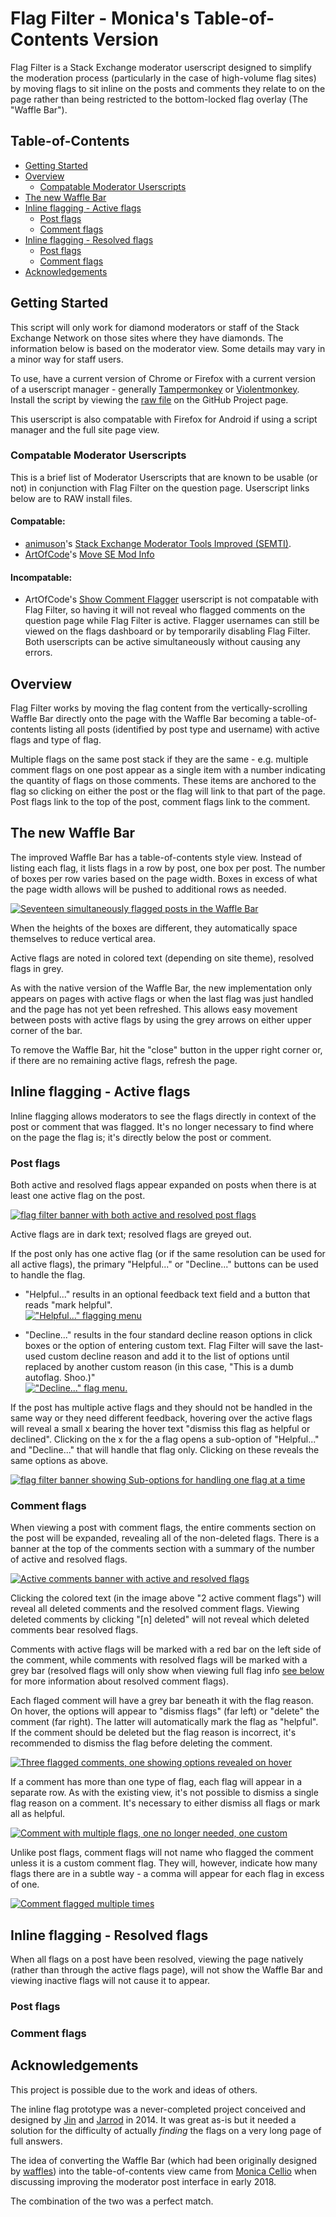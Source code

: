 # Flag Filter - Monica's Table-of-Contents Version

Flag Filter is a Stack Exchange moderator userscript designed to simplify the moderation process (particularly in the case of high-volume flag sites) by moving flags to sit inline on the posts and comments they relate to on the page rather than being restricted to the bottom-locked flag overlay (The "Waffle Bar").

## Table-of-Contents

- [Getting Started](#getting-started)
- [Overview](#overview)
  - [Compatable Moderator Userscripts](#compatable-scripts) 
- [The new Waffle Bar](#new-waffle)
- [Inline flagging - Active flags](#active-flags)
  - [Post flags](#post-active)
  - [Comment flags](#comment-active)
- [Inline flagging - Resolved flags](#resolved-flags)
  - [Post flags](#post-resolved)
  - [Comment flags](#comment-resolved)
- [Acknowledgements](#acknowledgements)

<a id="getting-started"></a> 
## Getting Started

This script will only work for diamond moderators or staff of the Stack Exchange Network on those sites where they have diamonds. The information below is based on the moderator view. Some details may vary in a minor way for staff users.

To use, have a current version of Chrome or Firefox with a current version of a userscript manager - generally [Tampermonkey](https://tampermonkey.net/) or [Violentmonkey](https://violentmonkey.github.io/get-it/). Install the script by viewing the [raw file](https://github.com/Shog9/flagfilter/raw/master/MonicasFlagToC.user.js) on the GitHub Project page. 

This userscript is also compatable with Firefox for Android if using a script manager and the full site page view.

### Compatable Moderator Userscripts

This is a brief list of Moderator Userscripts that are known to be usable (or not) in conjunction with Flag Filter on the question page. Userscript links below are to RAW install files.

#### Compatable:
- [animuson](https://github.com/animuson)'s [Stack Exchange Moderator Tools Improved (SEMTI)](https://github.com/animuson/se-mod-tools-improved/raw/master/better-mod-tools.user.js).
- [ArtOfCode](https://github.com/ArtOfCode-)'s [Move SE Mod Info](https://github.com/ArtOfCode-/Userscripts/raw/master/stackexchange/mod/move_mod_info.user.js)


#### Incompatable:
- ArtOfCode's [Show Comment Flagger](https://github.com/ArtOfCode-/Userscripts/raw/master/stackexchange/mod/comment_flagger.user.js) userscript is not compatable with Flag Filter, so having it will not reveal who flagged comments on the question page while Flag Filter is active. Flagger usernames can still be viewed on the flags dashboard or by temporarily disabling Flag Filter. Both userscripts can be active simultaneously without causing any errors.

<a id="overview"></a> 
## Overview

Flag Filter works by moving the flag content from the vertically-scrolling Waffle Bar directly onto the page with the Waffle Bar becoming a table-of-contents listing all posts (identified by post type and username) with active flags and type of flag. 

Multiple flags on the same post stack if they are the same - e.g. multiple comment flags on one post appear as a single item with a number indicating the quantity of flags on those comments. These items are anchored to the flag so clicking on either the post or the flag will link to that part of the page. Post flags link to the top of the post, comment flags link to the comment.

<a id="new-waffle"></a> 
## The new Waffle Bar

The improved Waffle Bar has a table-of-contents style view. Instead of listing each flag, it lists flags in a row by post, one box per post. The number of boxes per row varies based on the page width. Boxes in excess of what the page width allows will be pushed to additional rows as needed.

[![Seventeen simultaneously flagged posts in the Waffle Bar][1]][1]

When the heights of the boxes are different, they automatically space themselves to reduce vertical area.

Active flags are noted in colored text (depending on site theme), resolved flags in grey.

As with the native version of the Waffle Bar, the new implementation only appears on pages with active flags or when the last flag was just handled and the page has not yet been refreshed. This allows easy movement between posts with active flags by using the grey arrows on either upper corner of the bar. 

To remove the Waffle Bar, hit the "close" button in the upper right corner or, if there are no remaining active flags, refresh the page.

<a id="active-flags"></a> 
## Inline flagging - Active flags

Inline flagging allows moderators to see the flags directly in context of the post or comment that was flagged. It's no longer necessary to find where on the page the flag is; it's directly below the post or comment.

<a id="post-active"></a> 
### Post flags

Both active and resolved flags appear expanded on posts when there is at least one active flag on the post.

[![flag filter banner with both active and resolved post flags][2]][2]

Active flags are in dark text; resolved flags are greyed out.

If the post only has one active flag (or if the same resolution can be used for all active flags), the primary "Helpful..." or "Decline..." buttons can be used to handle the flag. 

- "Helpful..." results in an optional feedback text field and a button that reads "mark helpful".  
[!["Helpful..." flagging menu][4]][4]

- "Decline..." results in the four standard decline reason options in click boxes or the option of entering custom text. Flag Filter will save the last-used custom decline reason and add it to the list of options until replaced by another custom reason (in this case, "This is a dumb autoflag. Shoo.)"  
[!["Decline..." flag menu.][5]][5]

If the post has multiple active flags and they should not be handled in the same way or they need different feedback, hovering over the active flags will reveal a small x bearing the hover text "dismiss this flag as helpful or declined". Clicking on the x for the a flag opens a sub-option of "Helpful..." and "Decline..." that will handle that flag only. Clicking on these reveals the same options as above.

[![flag filter banner showing Sub-options for handling one flag at a time][3]][3]

<a id="comment-active"></a> 
### Comment flags

When viewing a post with comment flags, the entire comments section on the post will be expanded, revealing all of the non-deleted flags. There is a banner at the top of the comments section with a summary of the number of active and resolved flags.

[![Active comments banner with active and resolved flags][6]][6]

Clicking the colored text (in the image above "2 active comment flags") will reveal all deleted comments and the resolved comment flags. Viewing deleted comments by clicking "[n] deleted" will not reveal which deleted comments bear resolved flags.

Comments with active flags will be marked with a red bar on the left side of the comment, while comments with resolved flags will be marked with a grey bar (resolved flags will only show when viewing full flag info [see below](#comment-resolved) for more information about resolved comment flags).

Each flaged comment will have a grey bar beneath it with the flag reason. On hover, the options will appear to "dismiss flags" (far left) or "delete" the comment (far right). The latter will automatically mark the flag as "helpful". If the comment should be deleted but the flag reason is incorrect, it's recommended to dismiss the flag before deleting the comment.

[![Three flagged comments, one showing options revealed on hover][7]][7]

If a comment has more than one type of flag, each flag will appear in a separate row. As with the existing view, it's not possible to dismiss a single flag reason on a comment. It's necessary to either dismiss all flags or mark all as helpful.

[![Comment with multiple flags, one no longer needed, one custom][8]][8]

Unlike post flags, comment flags will not name who flagged the comment unless it is a custom comment flag. They will, however, indicate how many flags there are in a subtle way - a comma will appear for each flag in excess of one.

[![Comment flagged multiple times][9]][9]

<a id="resolved-flags"></a> 
## Inline flagging - Resolved flags

When all flags on a post have been resolved, viewing the page natively (rather than through the active flags page), will not show the Waffle Bar and viewing inactive flags will not cause it to appear.

<a id="post-resolved"></a> 
### Post flags

<a id="comment-resolved"></a> 
### Comment flags

<a id="acknowledgements"></a> 
## Acknowledgements

This project is possible due to the work and ideas of others.

The inline flag prototype was a never-completed project conceived and designed by [Jin](https://meta.stackexchange.com/users/147574/jin) and [Jarrod](https://meta.stackexchange.com/users/3/jarrod-dixon) in 2014. It was great as-is but it needed a solution for the difficulty of actually *finding* the flags on a very long page of full answers.

The idea of converting the Waffle Bar (which had been originally designed by [waffles](https://meta.stackoverflow.com/users/17174/sam-saffron)) into the table-of-contents view came from [Monica Cellio](https://meta.stackexchange.com/users/162102/monica-cellio) when discussing improving the moderator post interface in early 2018.

The combination of the two was a perfect match.


  [1]: https://i.stack.imgur.com/JU4tv.png
  [2]: https://i.stack.imgur.com/m29bL.png
  [3]: https://i.stack.imgur.com/Mappa.png
  [4]: https://i.stack.imgur.com/uge2Q.png
  [5]: https://i.stack.imgur.com/k5nMl.png
  [6]: https://i.stack.imgur.com/wAkFJ.png
  [7]: https://i.stack.imgur.com/GbKtH.png
  [8]: https://i.stack.imgur.com/P73gk.png
  [9]: https://i.stack.imgur.com/bB920.png
